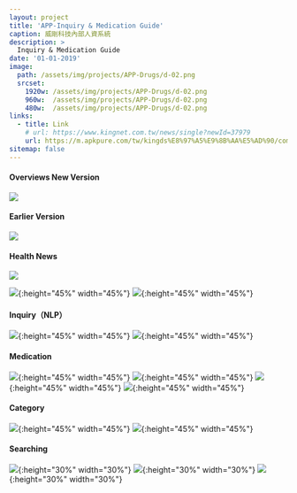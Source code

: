 ```yaml
---
layout: project
title: 'APP-Inquiry & Medication Guide'
caption: 威剛科技內部人資系統
description: >
  Inquiry & Medication Guide
date: '01-01-2019'
image: 
  path: /assets/img/projects/APP-Drugs/d-02.png
  srcset: 
    1920w: /assets/img/projects/APP-Drugs/d-02.png
    960w:  /assets/img/projects/APP-Drugs/d-02.png
    480w:  /assets/img/projects/APP-Drugs/d-02.png
links:
  - title: Link
    # url: https://www.kingnet.com.tw/news/single?newId=37979
    url: https://m.apkpure.com/tw/kingds%E8%97%A5%E9%8B%AA%E5%AD%90/com.kingnet.App.DrugStore
sitemap: false
---
```


#### Overviews New Version

![](/assets/img/projects/APP-Drugs/d-v.jpg)

#### Earlier Version

![](/assets/img/projects/APP-Drugs/d-v2.jpg)

#### Health News

![](/assets/img/projects/APP-Drugs/d-02.png)

![](/assets/img/projects/APP-Drugs/d-14.png){:height="45%" width="45%"}
![](/assets/img/projects/APP-Drugs/d-10.png){:height="45%" width="45%"}

#### Inquiry（NLP）

![](/assets/img/projects/APP-Drugs/d-03.png){:height="45%" width="45%"}
![](/assets/img/projects/APP-Drugs/d-16.png){:height="45%" width="45%"}

#### Medication

![](/assets/img/projects/APP-Drugs/d-04.png){:height="45%" width="45%"}
![](/assets/img/projects/APP-Drugs/d-05.png){:height="45%" width="45%"}
![](/assets/img/projects/APP-Drugs/d-08.png){:height="45%" width="45%"}
![](/assets/img/projects/APP-Drugs/d-09.png){:height="45%" width="45%"}

#### Category

![](/assets/img/projects/APP-Drugs/d-11.png){:height="45%" width="45%"}
![](/assets/img/projects/APP-Drugs/d-12.png){:height="45%" width="45%"}

#### Searching

![](/assets/img/projects/APP-Drugs/d-06.png){:height="30%" width="30%"}
![](/assets/img/projects/APP-Drugs/d-07.png){:height="30%" width="30%"}
![](/assets/img/projects/APP-Drugs/d-17.png){:height="30%" width="30%"}